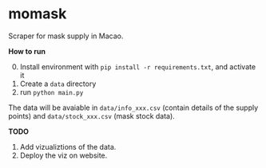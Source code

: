 # momask
Scraper for mask supply in Macao.

**How to run**

0. Install environment with `pip install -r requirements.txt`, and activate it
1. Create a `data` directory
2. run `python main.py`

The data will be avaiable in `data/info_xxx.csv` (contain details of the supply points) and `data/stock_xxx.csv` (mask stock data).

**TODO**

1. Add vizualiztions of the data.
2. Deploy the viz on website.
